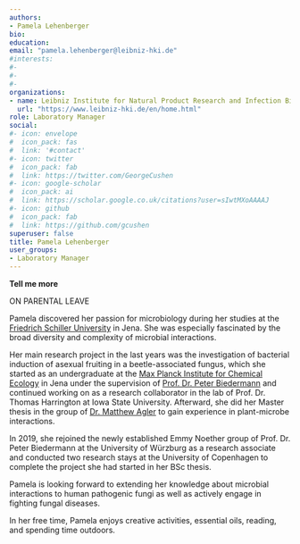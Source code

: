 ```yaml
---
authors:
- Pamela Lehenberger
bio:  
education: 
email: "pamela.lehenberger@leibniz-hki.de"
#interests:
#- 
#- 
#- 
organizations:
- name: Leibniz Institute for Natural Product Research and Infection Biology (Leibniz-HKI)
  url: "https://www.leibniz-hki.de/en/home.html"
role: Laboratory Manager
social:
#- icon: envelope
#  icon_pack: fas
#  link: '#contact'
#- icon: twitter
#  icon_pack: fab
#  link: https://twitter.com/GeorgeCushen
#- icon: google-scholar
#  icon_pack: ai
#  link: https://scholar.google.co.uk/citations?user=sIwtMXoAAAAJ
#- icon: github
#  icon_pack: fab
#  link: https://github.com/gcushen
superuser: false
title: Pamela Lehenberger
user_groups:
- Laboratory Manager
---
```


__Tell me more__

ON PARENTAL LEAVE

Pamela discovered her passion for microbiology during her studies at the [Friedrich Schiller University](https://www.uni-jena.de/en) in Jena. She was especially fascinated by the broad diversity and complexity of microbial interactions. 

Her main research project in the last years was the investigation of bacterial induction of asexual fruiting in a beetle-associated fungus, which she started as an undergraduate at the [Max Planck Institute for Chemical Ecology](https://www.ice.mpg.de/ext/index.php?id=home0) in Jena under the supervision of [Prof. Dr. Peter Biedermann](http://www.insect-fungus.com/team/) and continued working on as a research collaborator in the lab of Prof. Dr. Thomas Harrington at Iowa State University. Afterward, she did her Master thesis in the group of [Dr. Matthew Agler](https://sites.google.com/view/microbiosis) to gain experience in plant-microbe interactions.

In 2019, she rejoined the newly established Emmy Noether group of Prof. Dr. Peter Biedermann at the University of Würzburg as a research associate and conducted two research stays at the University of Copenhagen to complete the project she had started in her BSc thesis. 

Pamela is looking forward to extending her knowledge about microbial interactions to human pathogenic fungi as well as actively engage in fighting fungal diseases.

In her free time, Pamela enjoys creative activities, essential oils, reading, and spending time outdoors.